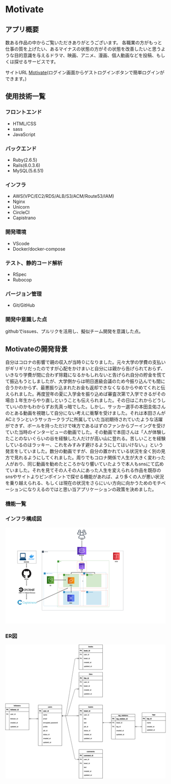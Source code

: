 # Motivate

## アプリ概要

数ある作品の中からご覧いただきありがとうございます。
各職業の方がもっと仕事の質を上げたい、あるマイナスの状態の方がその状態を改善したいと思うような目的意識を与えるドラマ、映画、アニメ、漫画、個人動画などを投稿、もしくは探せるサービスです。

サイトURL <a href="https://motivate-app.com/">Motivate</a>(ログイン画面からゲストログインボタンで簡単ログインができます。)

## 使用技術一覧

### フロントエンド

- HTML/CSS
- sass
- JavaScript

### バックエンド

- Ruby(2.6.5)
- Rails(6.0.3.6)
- MySQL(5.6.51)

### インフラ

- AWS(VPC/EC2/RDS/ALB/S3/ACM/Route53/IAM)
- Nginx
- Unicorn
- CircleCI
- Capistrano

### 開発環境

- VScode
- Docker/docker-compose

### テスト、静的コード解析

- RSpec
- Rubocop

### バージョン管理

- Git/GitHub

### 開発中意識した点

githubでissues、プルリクを活用し、擬似チーム開発を意識した点。

## Motivateの開発背景

自分はコロナの影響で親の収入が当時０になりました。元々大学の学費の支払いがギリギリだったのですが心配をかけまいと自分には親から告げられておらず、いきなり学費が間に合わず除籍になるかもしれないと告げられ自分の貯金を慌てて振込もうとしましたが、大学側からは明日進級会議のため今振り込んでも間に合うかわからず、最悪振り込まれたお金も返却できなくなるからやめてくれと伝えられました。再度翌年の夏に入学金を振り込めば審査次第で入学できるがその場合１年生からやり直しということも伝えられました。その日はこれからどうしていいのかもわからずお先真っ暗でした。しかし、サッカー選手の本田圭佑さんのとある動画を視聴して自分にない考えに衝撃を受けました。それは本田さんがACミランというサッカークラブに所属していた当初期待されていたような活躍ができず、ボールを持っただけで味方であるはずのファンからブーイングを受けていた当時のインタービューの動画でした。その動画で本田さんは「人が体験したことのないぐらいの谷を経験した人だけが高い山に登れる。苦しいことを経験しているのはラッキー、これをみすみす避けるようにしてはいけない。」という発言をしていました。数分の動画ですが、自分の置かれている状況を全く別の見方で見れるようにしてくれました。周りでもコロナ関係で人生が大きく変わった人がおり、同じ動画を勧めたところかなり響いていたようで本人もsnsにて広めていました。それを見てその人その人にあった人生を変えられる作品を既存のsnsやサイトよりピンポイントで探せる機能があれば、より多くの人が悪い状況を乗り越えられる、もしくは現在の状況をさらにいい方向に向かうためのモチベーションになりえるのではと思い当アプリケーションの政策を決めました。

### 機能一覧

### インフラ構成図

<img src="public/images/infraimg.png">

### ER図

<img src="public/images/motivate_er.png">